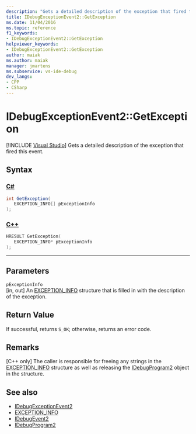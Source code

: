 ```yaml
---
description: "Gets a detailed description of the exception that fired this event."
title: IDebugExceptionEvent2::GetException
ms.date: 11/04/2016
ms.topic: reference
f1_keywords:
- IDebugExceptionEvent2::GetException
helpviewer_keywords:
- IDebugExceptionEvent2::GetException
author: maiak
ms.author: maiak
manager: jmartens
ms.subservice: vs-ide-debug
dev_langs:
- CPP
- CSharp
---
```

# IDebugExceptionEvent2::GetException

 [!INCLUDE [Visual Studio](~/includes/applies-to-version/vs-windows-only.md)]
Gets a detailed description of the exception that fired this event.

## Syntax

### [C#](#tab/csharp)
```csharp
int GetException( 
   EXCEPTION_INFO[] pExceptionInfo
);
```
### [C++](#tab/cpp)
```cpp
HRESULT GetException( 
   EXCEPTION_INFO* pExceptionInfo
);
```
---

## Parameters
`pExceptionInfo`\
[in, out] An [EXCEPTION_INFO](../../../extensibility/debugger/reference/exception-info.md) structure that is filled in with the description of the exception.

## Return Value
 If successful, returns `S_OK`; otherwise, returns an error code.

## Remarks

 [C++ only] The caller is responsible for freeing any strings in the [EXCEPTION_INFO](../../../extensibility/debugger/reference/exception-info.md) structure as well as releasing the [IDebugProgram2](../../../extensibility/debugger/reference/idebugprogram2.md) object in the structure.

## See also
- [IDebugExceptionEvent2](../../../extensibility/debugger/reference/idebugexceptionevent2.md)
- [EXCEPTION_INFO](../../../extensibility/debugger/reference/exception-info.md)
- [IDebugEvent2](../../../extensibility/debugger/reference/idebugevent2.md)
- [IDebugProgram2](../../../extensibility/debugger/reference/idebugprogram2.md)
